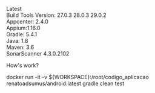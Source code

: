 Latest
<br>Build Tools Version: 27.0.3  28.0.3  29.0.2
<br>Appcenter: 2.4.0
<br>Appium:1.16.0
<br>Gradle: 5.4.1
<br>Java: 1.8
<br>Maven: 3.6
<br>SonarScanner 4.3.0.2102

 How's work?

docker run -it -v ${WORKSPACE}:/root/codigo_aplicacao renatoadsumus/android:latest gradle clean test
